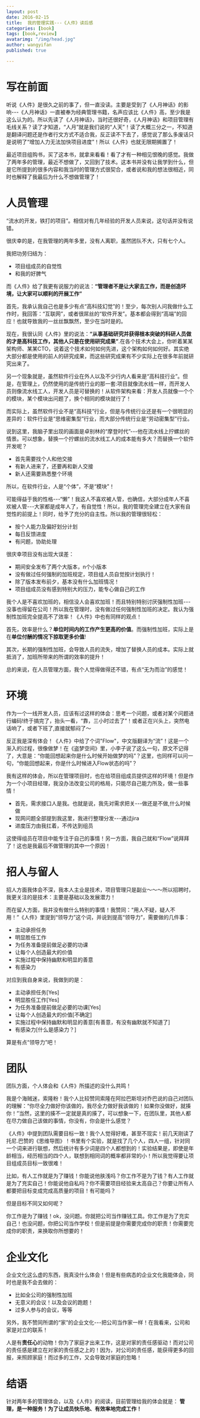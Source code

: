 ```yaml
---
layout: post
date: 2016-02-15
title:  我的管理实践---《人件》读后感
categories: [book]
tags: [book,review]
avatarimg: "/img/head.jpg"
author: wangyifan
published: true

---
```


# 写在前面

听说《人件》是很久之前的事了，但一直没读。主要是受到了《人月神话》的影响---《人月神话》一直被奉为经典管理书籍，名声应该比《人件》高，至少我是这么认为的。所以先读了《人月神话》，当时还很好奇，《人月神话》和项目管理有毛线关系？读了才知道，“人月”就是我们说的“人天”！读了大概三分之一，不知道是翻译问题还是作者行文方式不适合我，反正读不下去了，感觉说了那么多废话只是说明了“增加人力无法加快项目进度”！所以《人件》也就无限期搁置了！

最近项目组购书，买了这本书，就拿来看看！看了才有一种相见恨晚的感觉。我做了两年多的管理，最近不想做了，又回到了技术。这本书并没有让我学到什么，但是它所提到的很多内容和我当时的管理方式很契合，或者说和我的想法很相近，同时也解释了我最后为什么不想做管理了！

# 人员管理

“流水的开发，铁打的项目”。相信对有几年经验的开发人员来说，这句话并没有说错。

很庆幸的是，在我管理的两年多里，没有人离职，虽然团队不大，只有七个人。

我把功劳归结为：

- 项目组成员的自觉性
- 和我的好脾气

而《人件》给了我更有说服力的说法：**“管理者不是让大家去工作，而是创造环境，让大家可以顺利的开展工作”**

<!-- more -->

首先，我承认我自己也是多少有点“高科技幻觉”的！至少，每次别人问我做什么工作时，我回答：“互联网”，或者很屌丝的“软件开发”。基本都会得到“高端”的回应！也就导致我的一丝丝飘飘然，至少在当时是的。

现在，我很认同《人件》里的说法：**“从事基础研究并获得根本突破的科研人员做的才是高科技工作，其他人只是在使用研究成果”**.在各个技术大会上，你听着某某架构师、某某CTO，说着这个技术如何如何先进，这个架构如何如何好。其实绝大部分都是使用的前人的研究成果，而这些研究成果有不少实际上在很多年前就研究出来了。

另一个现象就是，虽然软件行业在外人以及不少行内人看来是“高科技行业”。但是，在管理上，仍然使用的是传统行业的那一套:项目就像流水线一样，而开发人员则像流水线工人，开发人员是可替换的！从软件架构来看：开发人员就像一个个的模块，某个模块出问题了，换个相同的模块就行了！

而实际上，虽然软件行业不是“高科技”行业，但是与传统行业还是有一个很明显的差异的：软件行业是“思维密集型”行业，而大部分传统行业是“劳动密集型”行业。

说到这里，我脑子里出现的画面是卓别林的“摩登时代”---他在流水线上拧螺丝的情景。可以想象，替换一个拧螺丝的流水线工人的成本能有多大？而替换一个软件开发呢？

- 首先需要找个人和他交接
- 有新人进来了，还要再和新人交接
- 新人还需要熟悉整个环境

所以，在软件行业，人是“个体”，不是“模块”！

可能得益于我的性格---“懒”！我这人不喜欢被人管，也确信，大部分成年人不喜欢被人管---大家都是成年人了，有自觉性！所以，我的管理完全建立在大家有自觉性的前提上！同时，给予了充分的自主性。所以我的管理很轻松：

- 按个人能力及偏好划分计划
- 每日反馈进度
- 有问题，协助处理

很庆幸项目没有出现大误差：

- 期间安全发布了两个大版本，n个小版本
- 没有做过任何强制的加班规定，项目组人员自觉按计划执行！
- 除了版本发布前夕，基本没有什么加班情况！
- 项目组成员没有感到特别大的压力，能专心做自己的工作

我个人是不喜欢加班的，相信没人会喜欢加班！而且特别特别讨厌强制性加班---没事也得留在公司！所以我在管理时，没有做过任何强制性加班的决定。我认为强制性加班完全提高不了效率！《人件》中也有同样的观点！

首先，效率是什么？**单位时间内的工作产生更高的价值**。而强制性加班，实际上是在**单位付酬的情况下掠取更多价值**!

其次，长期的强制性加班，会导致人员的流失，增加了替换人员的成本。实际上就抵消了，加班所带来的所谓的效率的提升！

总的来说，在人员管理方面，我个人觉得做得还不错，有点“无为而治”的感觉！

# 环境

作为一个一线开发人员，应该有过这样的体会：思考一个问题，或者对某个问题进行编码!终于搞完了，抬头一看，“靠，三小时过去了”！或者正在兴头上，突然电话响了，或者下班了,直接就郁闷了～

反正我是深有体会！《人件》中给了个词"Flow"，中文版翻译为“流”！这是一个渐入的过程，很像做梦！在《盗梦空间》里，小李子说了这么一句，原文不记得了，大意是：“你能回想起来你是什么时候开始做梦的吗”？这里，也同样可以问一句，“你能回想起来，你是什么时候进入Flow状态的吗”？

我有这样的体会，所以在管理项目时，也在给项目组成员提供这样的环境！但是作为一个小项目经理，我没办法改变公司的格局，只能尽自己能力所及，做一些事情！

- 首先，需求接口人是我。也就是说，我先对需求把关---做还是不做,什么时候做
- 现网问题全部提到我这里，我进行整理分发---通过jira
- 进度压力由我扛着，不传达到组员

这使得组员在项目中能专注于自己的事情！另一方面，我自己就和“Flow”说拜拜了！这也是我最后不做管理的其中一个原因！

# 招人与留人

招人方面我体会不深，我本人主业是技术，项目管理只是副业～～～所以招聘时，我更关注的是技术：主要是基础以及发展潜力！

而在留人方面，我并没有做什么特别的事情！我赞同：“用人不疑，疑人不用！”《人件》里提到“领导力”这个词，并说到提高“领导力”，需要做的几件事：

- 主动承担任务
- 明显胜任工作
- 为任务准备提前做足必要的功课
- 让每个人创造最大的价值
- 实施过程中保持幽默和明显的善意
- 有感染力

对应到我自身来说，我做到的是：

- 主动承担任务[Yes]
- 明显胜任工作[Yes]
- 为任务准备提前做足必要的功课[Yes]
- 让每个人创造最大的价值[不确定]
- 实施过程中保持幽默和明显的善意[有善意，有没有幽默就不知道了]
- 有感染力[什么是感染力？]

算是有点“领导力”吧！

# 团队

团队方面，个人体会和《人件》所描述的没什么共鸣！

我是个海贼迷，索隆粉！我个人比较赞同索隆在阿拉巴斯坦对乔巴说的自己对团队的理解：“你尽全力做好你该做的，我尽全力做好我该做的！如果你没做好，就揍你！”当然，这里的揍不一定就是真的揍了，可以想象一下，在团队里，其他人都在尽力做自己该做的事情，你没有，你会是什么感觉？

《人件》中提到团队需要目标一致！我个人觉得好难，甚至不现实！前几天刚读了托尼.巴赞的《思维导图》！书里有个实验，就是找了几个人，四人一组，针对同一个词来进行联想，然后统计有多少词是四个人都想到的！实验结果是，即使是年龄相当，经历相当的四个人，联想到相同词的概率都非常的小！所以我觉得要让项目组成员目标一致很难！

比如，有人工作就是为了赚钱！你能说他肤浅吗？你工作不是为了钱？有人工作就是为了充实自己！你能说他自私吗？你不需要项目经验来太高自己？你要让所有人都要把目标变成完成高质量的项目！有可能吗？

但是目标不同又如何呢？

你工作是为了赚钱！ok，没问题。你就把公司当作赚钱工具。你工作是为了充实自己！也没问题，你把公司当作学校！但是前提是你需要完成你的职责！你需要完成你的职责，来换取你所想要的！

# 企业文化

企业文化这么虚的东西，我真没什么体会！但是有些病态的企业文化我能体会，同时也是我不会去做的：

- 比如全公司的强制性加班
- 无意义的会议！以及会议的跑题！
- 过多人参与的会议，等等

另外，我不赞同所谓的“家”的企业文化---把公司当作家一样！在我看来，公司和家是对立的联系！

人是有**责任心**的动物！你为了家庭才出来工作，这是对家的责任感驱动！而对公司的责任感是建立在对家的责任感之上的！因为，对公司的责任感，能获得更多的回报，来照顾家庭！而过多的工作，又会导致对家庭的忽略！

# 结语

针对两年多的管理体会，以及《人件》的阅读，目前管理给我的体会就是：
**管理，是一种服务！为了让成员快乐地、有效率地完成工作！**
